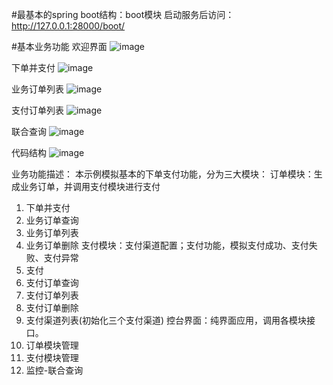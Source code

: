 #最基本的spring boot结构：boot模块
启动服务后访问：
http://127.0.0.1:28000/boot/

#基本业务功能
欢迎界面
![image](https://github.com/zhchm101/wei/screenshots/welcome.png)

下单并支付
![image](https://github.com/zhchm101/wei/screenshots/add-order-info.png)

业务订单列表
![image](https://github.com/zhchm101/wei/screenshots/order-info-list.png)

支付订单列表
![image](https://github.com/zhchm101/wei/screenshots/pay-info-list.png)

联合查询
![image](https://github.com/zhchm101/wei/screenshots/union.png)

代码结构
![image](https://github.com/zhchm101/wei/screenshots/base-code.png)

业务功能描述：
本示例模拟基本的下单支付功能，分为三大模块：
订单模块：生成业务订单，并调用支付模块进行支付
1. 下单并支付
2. 业务订单查询
3. 业务订单列表
4. 业务订单删除
支付模块：支付渠道配置；支付功能，模拟支付成功、支付失败、支付异常
1. 支付
2. 支付订单查询
3. 支付订单列表
4. 支付订单删除
5. 支付渠道列表(初始化三个支付渠道)
控台界面：纯界面应用，调用各模块接口。
1. 订单模块管理
2. 支付模块管理
3. 监控-联合查询
